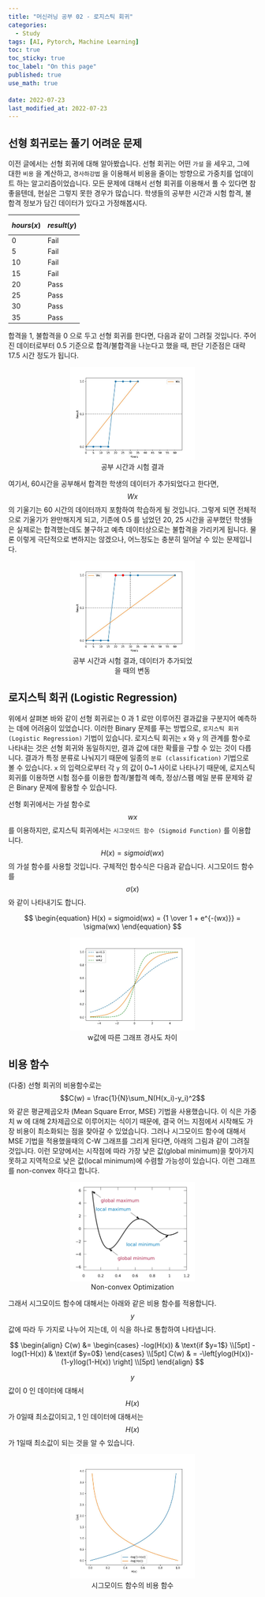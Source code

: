 ```yaml
---
title: "머신러닝 공부 02 - 로지스틱 회귀"
categories:
  - Study
tags: [AI, Pytorch, Machine Learning]
toc: true
toc_sticky: true
toc_label: "On this page"
published: true
use_math: true

date: 2022-07-23
last_modified_at: 2022-07-23
---
```


## 선형 회귀로는 풀기 어려운 문제
이전 글에서는 선형 회귀에 대해 알아봤습니다. 선형 회귀는 어떤 `가설` 을 세우고, 그에 대한 `비용` 을 계산하고, `경사하강법` 을 이용해서 비용을 줄이는 방향으로 가중치를 업데이트 하는 알고리즘이었습니다. 모든 문제에 대해서 선형 회귀를 이용해서 풀 수 있다면 참 좋을텐데, 현실은 그렇지 못한 경우가 많습니다. 학생들의 공부한 시간과 시험 합격, 불합격 정보가 담긴 데이터가 있다고 가정해봅시다.
    
|$$hours(x)$$|$$result(y)$$|
|------|-----|
|0|Fail|
|5|Fail|
|10|Fail|
|15|Fail|
|20|Pass|
|25|Pass|
|30|Pass|
|35|Pass|

합격을 1, 불합격을 0 으로 두고 선형 회귀를 한다면, 다음과 같이 그려질 것입니다. 주어진 데이터로부터 0.5 기준으로 합격/불합격을 나눈다고 했을 때, 판단 기준점은 대략 17.5 시간 정도가 됩니다.

<center>
<figure style="width:50%"> <img src="/Images/Study/mlstudy/mlstudy02-fig1.jpg" alt=""/>
<figcaption>공부 시간과 시험 결과</figcaption>
</figure>
</center>

여기서, 60시간을 공부해서 합격한 학생의 데이터가 추가되었다고 한다면, $$Wx$$ 의 기울기는 60 시간의 데이터까지 포함하여 학습하게 될 것입니다. 그렇게 되면 전체적으로 기울기가 완만해지게 되고, 기존에 0.5 를 넘었던 20, 25 시간을 공부했던 학생들은 실제로는 합격했는데도 불구하고 예측 데이터상으로는 불합격을 가리키게 됩니다. 물론 이렇게 극단적으로 변하지는 않겠으나, 어느정도는 충분히 일어날 수 있는 문제입니다.

<center>
<figure style="width:50%"> <img src="/Images/Study/mlstudy/mlstudy02-fig2.jpg" alt=""/>
<figcaption>공부 시간과 시험 결과, 데이터가 추가되었을 때의 변동 </figcaption>
</figure>
</center>

## 로지스틱 회귀 (Logistic Regression)
위에서 살펴본 바와 같이 선형 회귀로는 0 과 1 로만 이루어진 결과값을 구분지어 예측하는 데에 어려움이 있었습니다. 이러한 Binary 문제를 푸는 방법으로, `로지스틱 회귀 (Logistic Regression)` 기법이 있습니다. 로지스틱 회귀는 `x` 와 `y` 의 관계를 함수로 나타내는 것은 선형 회귀와 동일하지만, 결과 값에 대한 확률을 구할 수 있는 것이 다릅니다. 결과가 특정 분류로 나눠지기 때문에 일종의 `분류 (classification)` 기법으로 볼 수 있습니다. `x` 의 입력으로부터 각 `y` 의 값이 0~1 사이로 나타나기 때문에, 로지스틱 회귀를 이용하면 시험 점수를 이용한 합격/불합격 예측, 정상/스팸 메일 분류 문제와 같은 Binary 문제에 활용할 수 있습니다. 

선형 회귀에서는 가설 함수로 $$wx$$ 를 이용하지만, 로지스틱 회귀에서는 `시그모이드 함수 (Sigmoid Function)` 를 이용합니다. $$H(x) = sigmoid(wx)$$ 의 가설 함수를 사용할 것입니다. 구체적인 함수식은 다음과 같습니다. 시그모이드 함수를 $$ \sigma(x) $$ 와 같이 나타내기도 합니다. 

$$
\begin{equation}
H(x) = sigmoid(wx) = {1 \over 1 + e^{-(wx)}} = \sigma(wx)
\end{equation}
$$

<center>
<figure style="width:50%"> <img src="/Images/Study/mlstudy/2/sigmoid.jpg" alt=""/>
<figcaption> w값에 따른 그래프 경사도 차이 </figcaption>
</figure>
</center>

## 비용 함수
(다중) 선형 회귀의 비용함수로는 $$C(w) = \frac{1}{N}\sum_N(H(x_i)-y_i)^2$$ 와 같은 평균제곱오차 (Mean Square Error, MSE) 기법을 사용했습니다. 이 식은 가중치 w 에 대해 2차제곱으로 이루어지는 식이기 때문에, 결국 어느 지점에서 시작해도 가장 비용이 최소화되는 점을 찾아갈 수 있었습니다.
그러나 시그모이드 함수에 대해서 MSE 기법을 적용했을때의 C-W 그래프를 그리게 된다면, 아래의 그림과 같이 그려질 것입니다. 이런 모양에서는 시작점에 따라 가장 낮은 값(global minimum)을 찾아가지 못하고 지역적으로 낮은 값(local minimum)에 수렴할 가능성이 있습니다. 이런 그래프를 non-convex 하다고 합니다.

<center>
<figure style="width:50%"> <img src="/Images/Study/mlstudy/2/nonconvex.jpg" alt=""/>
<figcaption> Non-convex Optimization </figcaption>
</figure>
</center>

그래서 시그모이드 함수에 대해서는 아래와 같은 비용 함수를 적용합니다. $$y$$ 값에 따라 두 가지로 나누어 지는데, 이 식을 하나로 통합하여 나타냅니다.

$$
\begin{align}
C(w) &= 
\begin{cases} -log(H(x)) & \text{if $y=1$} \\[5pt]
-log(1-H(x)) & \text{if $y=0$}
\end{cases} \\[5pt]
C(w) & = -\left[ylog(H(x))- (1-y)log(1-H(x)) \right] \\[5pt]
\end{align}
$$

$$y$$ 값이 0 인 데이터에 대해서 $$H(x)$$ 가 0일때 최소값이되고, 1 인 데이터에 대해서는 $$H(x)$$ 가 1일때 최소값이 되는 것을 알 수 있습니다.

<center>
<figure style="width:50%"> <img src="/Images/Study/mlstudy/2/sigmoid-cost.jpg" alt=""/>
<figcaption> 시그모이드 함수의 비용 함수 </figcaption>
</figure>
</center>
